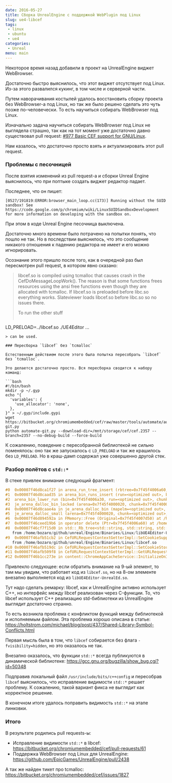 ```yaml
---
date: 2016-05-27
title: Сборка UnrealEngine с поддержкой WebPlugin под Linux
slug: ue4-libcef
tags:
 - linux
 - ubuntu
 - ue4
categories:
 - Unreal
menu: main
---
```


Некоторое время назад добавили в проект на UnrealEngine виджет WebBrowser.

Достаточно быстро выяснилось, что этот виджет отсутствует под Linux. Из-за этого развалился кукинг,
в том числе и серверной части.

Путем наворачивания костылей удалось восстановить сборку проекта без WebBrowser-а под Linux, но так
же было решено сделать это чуть позже по-человечески. То есть научиться собирать WebBrowser
под Linux.

<!--more-->

Изначально задача научиться собирать WebBrowser под Linux не выглядела страшно, так как на тот
момент уже достаточно давно существовал
pull request: [#977 Basic CEF support for GNU/Linux](https://github.com/EpicGames/UnrealEngine/pull/977).

Нам казалось, что достаточно просто взять и актуализировать этот pull request.

### Проблемы с песочницей

После взятия изменений из pull request-а и сборки Unreal Engine выяснилось, что при поптыке создать виджет редактор падает.

Последнее, что он пишет:
```
[0527/191819:ERROR:browser_main_loop.cc(173)] Running without the SUID sandbox! See https://code.google.com/p/chromium/wiki/LinuxSUIDSandboxDevelopment for more information on developing with the sandbox on.
```

При этом в коде Unreal Engine песочница выключена.

Достаточно много времени было потрачено на попытки понять, что пошло не так. Но в последствии
выяснилось, что это сообщение никакого отношения к падению редактора не имеет и его можно
игнорировать.

Осознание этого пришло после того, как в очередной раз был пересмотрен pull request, в котором
явно сказано:

> libcef.so is compiled using tcmalloc that causes crash in the CefDoMessageLoopWork(). The
> reason is that some functions frees resources using the ansi free functions even though they
> are allocated with tcmalloc. If libcef.so is preloaded before libc.so everything works.
> Slateviewer loads libcef.so before libc.so so no issues there.
>
> To run the other stuff
> ```
LD_PRELOAD=../libcef.so ./UE4Editor ...
```
> can be used.

### Пересборка `libcef` без `tcmalloc`

Естественным действием после этого была попытка пересобрать `libcef` без `tcmalloc`.

Это делается достаточно просто. Вся пересборка сводится к набору команд:

```bash
#!/bin/bash
mkdir -p ~/.gyp
echo "{
  'variables': {
    'use_allocator': 'none',
  },
}" > ~/.gyp/include.gypi
wget https://bitbucket.org/chromiumembedded/cef/raw/master/tools/automate/automate-git.py
python automate-git.py --download-dir=/mnt/storage/cef/cef.2357 --branch=2357 --no-debug-build --force-build
```

К сожалению, поведение с пересобранной библиотекой не сильно поменялось: оно так же запускалось
с `LD_PRELOAD` и так же крашилось без `LD_PRELOAD`. Но в краш-дамп содержал уже совершенно другой
стек.

### Разбор полётов с `std::*`

В стеке привлек внимание следующий фрагмент:

```cpp
#0  0x00007f46d8ca1f27 in arena_run_tree_insert (rbtree=0x7f45f4006a60, node=0x7f45f4000048) at src/arena.c:69
#1  0x00007f46d8caad35 in arena_bin_runs_insert (run=<optimized out>, bin=0x7f45f4006a30) at src/arena.c:1330
#2  arena_bin_lower_run (bin=0x7f45f4006a30, run=<optimized out>, chunk=<optimized out>, arena=<optimized out>) at src/arena.c:1868
#3  je_arena_dalloc_bin_locked (arena=0x7f45f4000020, chunk=0x7f45f4000000, ptr=<optimized out>, mapelm=<optimized out>) at src/arena.c:1898
#4  0x00007f46d8caae4a in je_arena_dalloc_bin (mapelm=<optimized out>, pageind=<optimized out>, ptr=0x7f45f4007d50, chunk=0x7f45f4000000, arena=0x7f45f4000020) at src/arena.c:1917
#5  je_arena_dalloc_small (arena=0x7f45f4000020, chunk=<optimized out>, ptr=0x7f45f4007d50, pageind=<optimized out>) at src/arena.c:1933
#6  0x00007f46d894592a in FMemory::Free (Original=0x7f45f4007d50) at /home/bozaro/github/unreal/Engine/Source/Runtime/Core/Private/HAL/UnrealMemory.cpp:114
#7  0x00007f46ceed19b6 in operator delete (Ptr=0x7f45f4006a60) at /home/bozaro/github/unreal/Engine/Source/Editor/UnrealEd/Private/UnrealEd.cpp:192
#8  0x00007f46cf7f15d0 in std::_Rb_tree<std::string, std::string, std::_Identity<std::string>, std::less<std::string>, std::allocator<std::string> >::_M_erase(std::_Rb_tree_node<std::string>*) ()
   from /home/bozaro/github/unreal/Engine/Binaries/Linux/libUE4Editor-UnrealEd.so
#9  0x00007f46afb51cb2 in CefURLRequestContextGetterImpl::SetCookieSupportedSchemes(std::vector<std::string, std::allocator<std::string> > const&) ()
   from /home/bozaro/github/unreal/Engine/Binaries/Linux/libcef.so
#10 0x00007f46afb519dc in CefURLRequestContextGetterImpl::SetCookieStoragePath(base::FilePath const&, bool) () from /home/bozaro/github/unreal/Engine/Binaries/Linux/libcef.so
#11 0x00007f46afb509f8 in CefURLRequestContextGetterImpl::GetURLRequestContext() () from /home/bozaro/github/unreal/Engine/Binaries/Linux/libcef.so
#12 0x00007f46b1cc273e in content::ChromeAppCacheService::InitializeOnIOThread(base::FilePath const&, content::ResourceContext*, net::URLRequestContextGetter*, scoped_refptr<storage::SpecialStoragePolicy>) () from /home/bozaro/github/unreal/Engine/Binaries/Linux/libcef.so
```

Привлекло следующее: если обратить внимание на 9-ый элемент, то там мы увидим, что работает код
из `libcef.so`, но на 8-ом элементе внезапно выполняется код из `libUE4Editor-UnrealEd.so`.

Тут надо сделать ремарку: libcef, как и UnrealEngine активно использует C++, но интерфейс между
libcef реализован через C-функции. То, что libcef использует C++ реализацию std-библиотеки из
UnrealEngine выглядит достаточно странно.

То есть возникла проблема с конфликтом функций между библиотекой и исполняемым файлом. Эта проблема
хорошо описана в статье: https://holtstrom.com/michael/blog/post/437/Shared-Library-Symbol-Conflicts.html

Первая мысль была в том, что `libcef` собирается без флага `-fvisibility=hidden`, но это оказалось не так.

Внезапно оказалось, что функции `std::*` всегда публикуются в динамической
библиотеке: https://gcc.gnu.org/bugzilla/show_bug.cgi?id=50348

Подправив локальный файл `/usr/include/bits/c++config` и пересобрав `libcef` выяснилось, что исправление
видимости `std::*` решает проблему. К сожалению, такой вариант фикса не выглядит как корректное решение.

В конечном итоге удалось поправить видимость `std::*` на этапе линковки.

### Итого

В результате родились pull requests-ы:

 * Исправление видимости `std::*` в libcef: https://bitbucket.org/chromiumembedded/cef/pull-requests/61
 * Поддержка WebBrowser под Linux для UnrealEngine: https://github.com/EpicGames/UnrealEngine/pull/2438

А так же найден тикет про tcmalloc: https://bitbucket.org/chromiumembedded/cef/issues/1827
